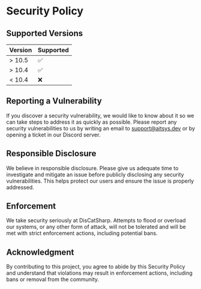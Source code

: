 # Security Policy

## Supported Versions

| Version | Supported          |
| ------- | ------------------ |
| > 10.5  | :white_check_mark: |
| > 10.4  | :white_check_mark: |
| < 10.4  | :x:                |

## Reporting a Vulnerability

If you discover a security vulnerability, we would like to know about it so we can take steps to address it as quickly as possible. Please report any security vulnerabilities to us by writing an email to [support@aitsys.dev](mailto:support@aitsys.dev) or by opening a ticket in our Discord server.

## Responsible Disclosure

We believe in responsible disclosure. Please give us adequate time to investigate and mitigate an issue before publicly disclosing any security vulnerabilities. This helps protect our users and ensure the issue is properly addressed.

## Enforcement

We take security seriously at DisCatSharp. Attempts to flood or overload our systems, or any other form of attack, will not be tolerated and will be met with strict enforcement actions, including potential bans.

## Acknowledgment

By contributing to this project, you agree to abide by this Security Policy and understand that violations may result in enforcement actions, including bans or removal from the community.
